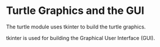 # Turtle Graphics and the GUI

The turtle module uses tkinter to build the turtle graphics.

tkinter is used for building the Graphical User Interface (GUI).